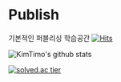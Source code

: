 # Publish
기본적인 퍼블리싱 학습공간
[![Hits](https://hits.seeyoufarm.com/api/count/incr/badge.svg?url=https%3A%2F%2Fgithub.com%2FKimTimo%2FPublish.git&count_bg=%2379C83D&title_bg=%23555555&icon=&icon_color=%23E7E7E7&title=hits&edge_flat=false)](https://hits.seeyoufarm.com)

![KimTimo's github stats](https://github-readme-stats.vercel.app/api?username=KimTimo&show_icons=true)

[![solved.ac tier](http://mazassumnida.wtf/api/generate_badge?boj=kinetic27)](https://solved.ac/kinetic27)
